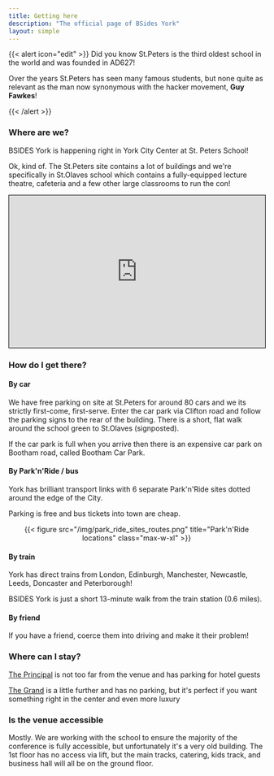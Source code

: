```yaml
---
title: Getting here
description: "The official page of BSides York"
layout: simple  
---
```


{{< alert icon="edit" >}}
Did you know St.Peters is the third oldest school in the world and was founded in AD627!

Over the years St.Peters has seen many famous students, but none quite as relevant as the man now synonymous with 
the hacker movement, **Guy Fawkes**!

{{< /alert >}}

<h3>Where are we?</h3>

BSIDES York is happening right in York City Center at St. Peters School!

Ok, kind of.  The St.Peters site contains a lot of buildings and we're specifically in St.Olaves school which contains 
a fully-equipped lecture theatre, cafeteria and a few other large classrooms to run the con!

<iframe width="100%" height="300px" src="https://www.openstreetmap.org/export/embed.html?bbox=-1.0967338085174563%2C53.96341732242418%2C-1.090425252914429%2C53.96553803068146&amp;layer=mapnik&amp;marker=53.96448079608832%2C-1.0935794102418868" style="border: 1px solid black"></iframe>

<h3>How do I get there?</h3>

<h4>By car</h3>

We have free parking on site at St.Peters for around 80 cars and we its strictly first-come, first-serve.  Enter the car park via Clifton road and follow the parking signs to the rear of the building.  There is a short, flat walk around the school green to St.Olaves (signposted). 

If the car park is full when you arrive then there is an expensive car park on Bootham road, called Bootham Car Park.

<h4>By Park'n'Ride / bus</h4>

York has brilliant transport links with 6 separate Park'n'Ride sites dotted around the edge of the City.

Parking is free and bus tickets into town are cheap.

<center>
{{< figure src="/img/park_ride_sites_routes.png" title="Park'n'Ride locations" class="max-w-xl" >}}
</center>

<h4>By train</h4>

York has direct trains from London, Edinburgh, Manchester, Newcastle, Leeds, Doncaster and Peterborough!

BSIDES York is just a short 13-minute walk from the train station (0.6 miles).

<h4>By friend</h4>

If you have a friend, coerce them into driving and make it their problem!

<h3>Where can I stay?</h3>

[The Principal](https://theprincipalyork.com/) is not too far from the venue and has parking for hotel guests

[The Grand](https://www.thegrandyork.co.uk/) is a little further and has no parking, but it's perfect if you want something right in the center and even more luxury

<h3>Is the venue accessible</h3>

Mostly.  We are working with the school to ensure the majority of the conference is fully accessible, but unfortunately it's a very old building.  The 1st floor has no access via lift, but the main tracks, catering, kids track, and business hall will all be on the ground floor.

